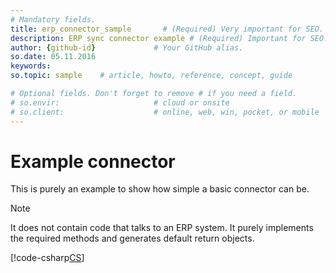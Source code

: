 ```yaml
---
# Mandatory fields.
title: erp_connector_sample       # (Required) Very important for SEO.
description: ERP sync connector example # (Required) Important for SEO.
author: {github-id}             # Your GitHub alias.
so.date: 05.11.2016
keywords:
so.topic: sample    # article, howto, reference, concept, guide

# Optional fields. Don't forget to remove # if you need a field.
# so.envir:                     # cloud or onsite
# so.client:                    # online, web, win, pocket, or mobile
---
```


# Example connector

This is purely an example to show how simple a basic connector can be.

> [!NOTE]
> It does not contain code that talks to an ERP system. It purely implements the required methods and generates default return objects.

[!code-csharp[CS](includes/dummy-connector.cs)]
